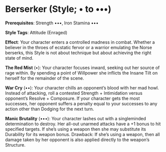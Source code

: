 # Berserker (Style; • to •••) 
**Prerequisites**: Strength •••, Iron Stamina ••• 

**Style Tags**: Attitude (Enraged) 

**Effect**: Your character enters a controlled madness in combat. Whether a believer in the throes of ecstatic fervor or a warrior emulating the Norse berserks, this Style is not about technique but about achieving the right state of mind. 

**The Red Mist** (•): Your character focuses inward, seeking out her source of rage within. By spending a point of Willpower she inflicts the Insane Tilt on herself for the remainder of the scene. 

**War Cry** (••): Your character chills an opponent’s blood with her mad howl. Instead of attacking, roll a contested Strength + Intimidation versus opponent’s Resolve + Composure. If your character gets the most successes, her opponent suffers a penalty equal to your successes to any action other than Dodging for the next turn. 

**Manic Brutality** (•••): Your character lashes out with a singleminded determination to destroy. Her all-out unarmed attacks have a +1 bonus to hit specified targets. If she’s using a weapon then she may substitute its Durability for its weapon bonus. Drawback: If she’s using a weapon, then all damage taken by her opponent is also applied directly to the weapon’s Structure.